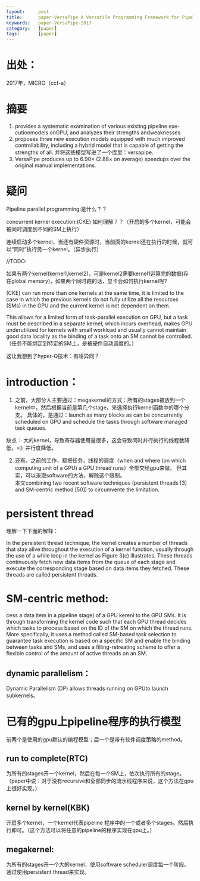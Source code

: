 ```yaml
---
layout:     post
title:      paper-VersaPipe A Versatile Programming Framework for Pipelined Computing on GPU
keywords:   paper-VersaPipe-2017
category:   [paper]
tags:       [paper]
---
```



# 出处：
2017年，MICRO（ccf-a）


# 摘要

1. provides a systematic examination of various existing pipeline exe- cutionmodels onGPU, and analyzes their strengths andweaknesses
2. proposes three new execution models equipped with much improved controllability, including a hybrid model that is capable of getting the strengths of all. 并将这些模型写进了一个库里：versapipe.
3. VersaPipe produces up to 6.90× (2.88× on average) speedups over the original manual implementations.



# 疑问

Pipeline parallel programming:是什么？？


concurrent kernel execution:(CKE) 如何理解？？（开启的多个kernel，可能会被同时调度到不同的SM上执行）

连续启动多个kernel，当还有硬件资源时，当前面的kernel还在执行的时候，就可以“同时”执行另一个kernel。（异步执行）

//TODO:

如果有两个kernel(kernel1,kernel2)，可是kernel2需要kernel1运算完的数据(存在global memory)，如果两个同时跑的话，显卡会如何执行kernel呢? 

(CKE) can run more than one kernels at the same time, it is limited to the case in which the previous kernels do not fully utilize all the resources (SMs) in the GPU and the current kernel is not dependent on them. 

This allows for a limited form of task-parallel execution on GPU, but a task must be described in a separate kernel, which incurs overhead, makes GPU underutilized for kernels with small workload and usually cannot maintain good data locality as the binding of a task onto an SM cannot be controlled. （任务不能绑定到特定的SM上，是被硬件自动调度的。）

这让我想到了hyper-Q技术：有啥异同？




# introduction：

1. 之前，大部分人主要通过：megakernel的方式：所有的stages被放到一个kernel中，然后根据当前是第几个stage，来选择执行kernel函数中的哪个分支。 具体的，是通过：launch as many blocks as can be concurrently scheduled on GPU and schedule the tasks through software managed task queues.

缺点： 大的kernel，导致寄存器使用量很多，这会导致同时并行执行的线程数降低，=》并行度降低。

2. 还有，之前的工作，都把任务，线程的调度（when and where (on which computing unit of a GPU) a GPU thread runs）全部交给gpu来做。
但其实，可以采取software的方法，解除这个限制。  
本文combining two recent software techniques (persistent threads [3] and SM-centric method [50]) to circumvente the limitation.


# persistent thread

理解一下下面的解释：

In the persistent thread technique, the kernel creates a number of threads that stay alive throughout the execution of a kernel function, usually through the use of a while loop in the kernel as Figure 3(c) illustrates. These threads continuously fetch new data items from the queue of each stage and execute the corresponding stage based on data items they fetched. These threads are called persistent threads.



# SM-centric method:

cess a data item in a pipeline stage) of a GPU kerenl to the GPU SMs. It is through transforming the kernel code such that each GPU thread decides which tasks to process based on the ID of the SM on which the thread runs. More specifically, it uses a method called SM-based task selection to guarantee task execution is based on a specific SM and enable the binding between tasks and SMs, and uses a filling-retreating scheme to offer a flexible control of the amount of active threads on an SM.

## dynamic parallelism：

Dynamic Parallelism (DP) allows threads running on GPUto launch subkernels。



# 已有的gpu上pipeline程序的执行模型

前两个是使用的gpu默认的编程模型；后一个是带有软件调度策略的method。

## run to complete(RTC)

为所有的stages开一个kernel，然后在每一个SM上，依次执行所有的stage。（paper中说：对于没有recursive和全部同步的流水线程序来说，这个方法在gpu上很好实现。）


## kernel by kernel(KBK)

开启多个kernel，一个kernel代表pipeline 程序中的一个或者多个stages。然后执行即可。（这个方法可以将任意的pipeline的程序实现在gpu上。）

## megakernel:

为所有的stages开一个大的kernel，使用software scheduler调度每一个阶段。通过使用persistent thread来实现。



